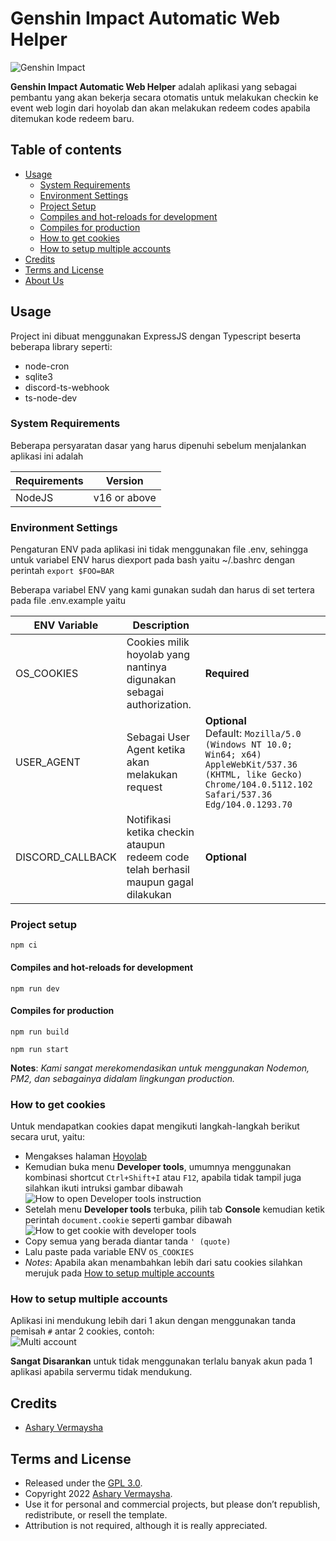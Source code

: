 # Genshin Impact Automatic Web Helper

![Genshin Impact](https://www.gensh.in/wallpaper/genshin/genshin_16.png)

**Genshin Impact Automatic Web Helper** adalah aplikasi yang sebagai pembantu yang akan bekerja secara otomatis untuk melakukan checkin ke event web login dari hoyolab dan akan melakukan redeem codes apabila ditemukan kode redeem baru.

## Table of contents

- [Usage](#usage)
  - [System Requirements](#system-requirements)
  - [Environment Settings](#environment-settings)
  - [Project Setup](#project-setup)
  - [Compiles and hot-reloads for development](#compiles-and-hot-reloads-for-development)
  - [Compiles for production](#compiles-for-production)
  - [How to get cookies](#how-to-get-cookies)
  - [How to setup multiple accounts](#how-to-setup-multiple-accounts)
- [Credits](#credits)
- [Terms and License](#terms-and-license)
- [About Us](#about-us)

## Usage

Project ini dibuat menggunakan ExpressJS dengan Typescript beserta beberapa library seperti:

- node-cron
- sqlite3
- discord-ts-webhook
- ts-node-dev

### System Requirements

Beberapa persyaratan dasar yang harus dipenuhi sebelum menjalankan aplikasi ini adalah

| Requirements | Version      |
| ------------ | ------------ |
| NodeJS       | v16 or above |

### Environment Settings

Pengaturan ENV pada aplikasi ini tidak menggunakan file .env, sehingga untuk variabel ENV harus diexport pada bash yaitu ~/.bashrc dengan perintah `export $FOO=BAR`

Beberapa variabel ENV yang kami gunakan sudah dan harus di set tertera pada file .env.example yaitu

| ENV Variable     | Description                                                                         |                                                                                                                                                                     |
| ---------------- | ----------------------------------------------------------------------------------- | ------------------------------------------------------------------------------------------------------------------------------------------------------------------- |
| OS_COOKIES       | Cookies milik hoyolab yang nantinya digunakan sebagai authorization.                | **Required**                                                                                                                                                        |
| USER_AGENT       | Sebagai User Agent ketika akan melakukan request                                    | **Optional** <br> Default: `Mozilla/5.0 (Windows NT 10.0; Win64; x64) AppleWebKit/537.36 (KHTML, like Gecko) Chrome/104.0.5112.102 Safari/537.36 Edg/104.0.1293.70` |
| DISCORD_CALLBACK | Notifikasi ketika checkin ataupun redeem code telah berhasil maupun gagal dilakukan | **Optional**                                                                                                                                                        |

### Project setup

```
npm ci
```

#### Compiles and hot-reloads for development

```
npm run dev
```

#### Compiles for production

```
npm run build
```

```
npm run start
```

**Notes**: _Kami sangat merekomendasikan untuk menggunakan Nodemon, PM2, dan sebagainya didalam lingkungan production._

### How to get cookies

Untuk mendapatkan cookies dapat mengikuti langkah-langkah berikut secara urut, yaitu:

- Mengakses halaman [Hoyolab](https://hoyolab.com)
- Kemudian buka menu **Developer tools**, umumnya menggunakan kombinasi shortcut `Ctrl+Shift+I` atau `F12`, apabila tidak tampil juga silahkan ikuti intruksi gambar dibawah <br>
  ![How to open Developer tools instruction](https://i.imgur.com/TTsl6aA.png)
- Setelah menu **Developer tools** terbuka, pilih tab **Console** kemudian ketik perintah `document.cookie` seperti gambar dibawah <br>
  ![How to get cookie with developer tools](https://i.imgur.com/z0V8HbJ.png)
- Copy semua yang berada diantar tanda `' (quote)`
- Lalu paste pada variable ENV `OS_COOKIES`
- _Notes_: Apabila akan menambahkan lebih dari satu cookies silahkan merujuk pada [How to setup multiple accounts](#how-to-setup-multiple-accounts)

### How to setup multiple accounts

Aplikasi ini mendukung lebih dari 1 akun dengan menggunakan tanda pemisah `#` antar 2 cookies, contoh: <br>
![Multi account](https://i.imgur.com/dvyZbEW.png)

**Sangat Disarankan** untuk tidak menggunakan terlalu banyak akun pada 1 aplikasi apabila servermu tidak mendukung.

## Credits

- [Ashary Vermaysha](https://vermaysha.com/)

## Terms and License

- Released under the [GPL 3.0](https://www.gnu.org/licenses/gpl-3.0.html).
- Copyright 2022 [Ashary Vermaysha](https://vermaysha.com/).
- Use it for personal and commercial projects, but please don’t republish, redistribute, or resell the template.
- Attribution is not required, although it is really appreciated.
